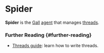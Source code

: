 # Spider

**Spider** is the [Gall](gall.md) [agent](agent.md) that manages [threads](thread.md).

### Further Reading {#further-reading}

- [Threads guide](../userspace/threads/tutorials/basics/fundamentals.md): learn how to write threads.
